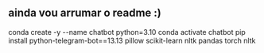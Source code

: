 ## ainda vou arrumar o readme :)

conda create -y --name chatbot python=3.10
conda activate chatbot
pip install python-telegram-bot==13.13 pillow scikit-learn nltk pandas torch nltk
